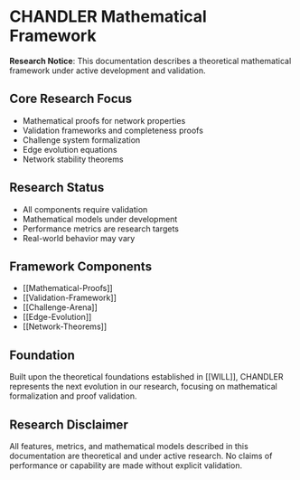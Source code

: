 # CHANDLER Mathematical Framework

**Research Notice**: This documentation describes a theoretical mathematical framework under active development and validation.

## Core Research Focus
- Mathematical proofs for network properties
- Validation frameworks and completeness proofs
- Challenge system formalization
- Edge evolution equations
- Network stability theorems

## Research Status
- All components require validation
- Mathematical models under development
- Performance metrics are research targets
- Real-world behavior may vary

## Framework Components
- [[Mathematical-Proofs]]
- [[Validation-Framework]]
- [[Challenge-Arena]]
- [[Edge-Evolution]]
- [[Network-Theorems]]

## Foundation
Built upon the theoretical foundations established in [[WILL]], CHANDLER represents the next evolution in our research, focusing on mathematical formalization and proof validation.

## Research Disclaimer
All features, metrics, and mathematical models described in this documentation are theoretical and under active research. No claims of performance or capability are made without explicit validation.
